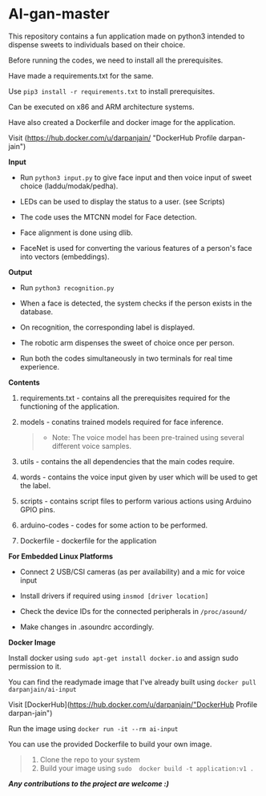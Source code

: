 # AI-gan-master


This repository contains a fun application made on python3 intended to dispense sweets to individuals based on their choice.

Before running the codes, we need to install all the prerequisites. 

Have made a requirements.txt for the same. 

Use ``` pip3 install -r requirements.txt ``` to install prerequisites.

Can be executed on x86 and ARM architecture systems.

Have also created a Dockerfile and docker image for the application. 

Visit (https://hub.docker.com/u/darpanjain/ "DockerHub Profile darpan-jain")


**Input**

 - Run ``` python3 input.py ``` to give face input and then voice input of sweet choice (laddu/modak/pedha).

 - LEDs can be used to display the status to a user. (see Scripts)

 - The code uses the MTCNN model for Face detection.

 - Face alignment is done using dlib.

 - FaceNet is used for converting the various features of a person's face into vectors (embeddings).

**Output**

 - Run ``` python3 recognition.py ```

 - When a face is detected, the system checks if the person exists in the database.

 - On recognition, the corresponding label is displayed.

 - The robotic arm dispenses the sweet of choice once per person.
 

- Run both the codes simultaneously in two terminals for real time experience. 

**Contents**

1. requirements.txt - contains all the prerequisites required for the functioning of the application.

2. models - conatins trained models required for face inference.
	> - Note: The voice model has been pre-trained using several different voice samples.

3. utils - contains the all dependencies that the main codes require.

4. words - contains the voice input given by user which will be used to get the label.

5. scripts - contains script files to perform various actions using Arduino GPIO pins. 

6. arduino-codes - codes for some action to be performed. 

7. Dockerfile - dockerfile for the application 


**For Embedded Linux Platforms**

- Connect 2 USB/CSI cameras (as per availability) and a mic for voice input

- Install drivers if required using ```insmod [driver location]```

- Check the device IDs for the connected peripherals in ```/proc/asound/```

- Make changes in .asoundrc accordingly.

**Docker Image**

Install docker using ```sudo apt-get install docker.io``` and assign sudo permission to it.

You can find the readymade image that I've already built using ``` docker pull darpanjain/ai-input ```

Visit [DockerHub](https://hub.docker.com/u/darpanjain/"DockerHub Profile darpan-jain")

Run the image using ``` docker run -it --rm ai-input ```

You can use the provided Dockerfile to build your own image.

> 1. Clone the repo to your system
> 2. Build your image using ``` sudo  docker build -t application:v1 . ```


**_Any contributions to the project are welcome :)_**
